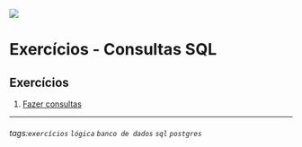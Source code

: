 ![](https://i.imgur.com/xG74tOh.png)

# Exercícios - Consultas SQL

## Exercícios

1. [Fazer consultas](/sql-query-exercises/01/query.sql)

---



###### tags:`exercícios` `lógica` `banco de dados` `sql` `postgres`
